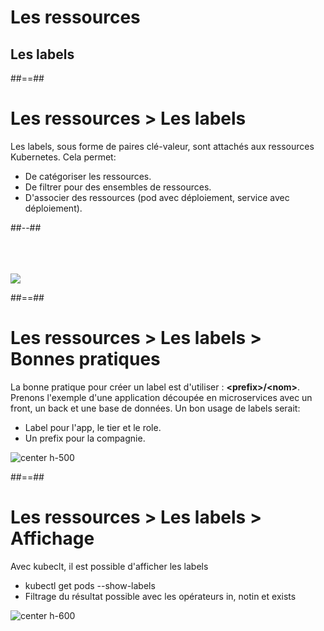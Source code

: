 <!-- .slide: class="transition"-->

# Les ressources
## Les labels

##==##

<!-- .slide: class="two-column" -->

# Les ressources > **Les labels**

Les labels, sous forme de paires clé-valeur, sont attachés aux ressources Kubernetes. Cela permet: 
* De catégoriser les ressources.
* De filtrer pour des ensembles de ressources.
* D'associer des ressources (pod avec déploiement, service avec déploiement).

##--##

<br><br><br>
![](./assets/images/labels.png)

##==##

<!-- .slide: -->

# Les ressources > Les labels > **Bonnes pratiques**

La bonne pratique pour créer un label est d'utiliser : **\<prefix\>/\<nom\>**. Prenons l'exemple d'une application découpée en microservices avec un front, un back et une base de données. Un bon usage de labels serait:
* Label pour l'app, le tier et le role.
* Un prefix pour la compagnie.

![center h-500](./assets/images/labels-effectivly.png)

##==##


<!-- .slide: -->

# Les ressources > Les labels > **Affichage**

Avec kubeclt, il est possible d'afficher les labels
* kubectl get pods --show-labels
* Filtrage du résultat possible avec les opérateurs in, notin et exists

![center h-600](./assets/images/labels-filter.png)
